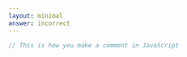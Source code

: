 ```yaml
---
layout: minimal
answer: incorrect 
---
```


```js
// This is how you make a comment in JavaScript
```
